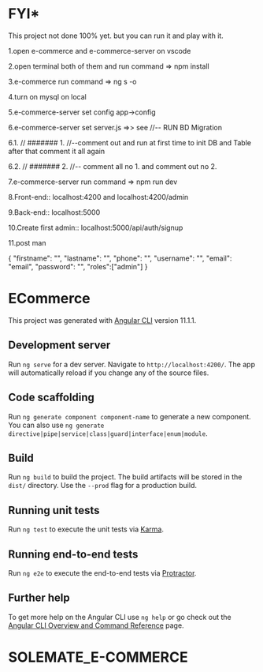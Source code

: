 # ****FYI*****
This project not done 100% yet. but you can run it and play with it.

1.open e-commerce and e-commerce-server on vscode

2.open terminal both of them and run command => npm install

3.e-commerce run command => ng s -o

4.turn on mysql on local

5.e-commerce-server set config app->config

6.e-commerce-server set server.js =>> see //-- RUN BD Migration

6.1. // ####### 1. //--comment out and run at first time to init DB and Table after that comment it all again

6.2. // ####### 2. //-- comment all no 1. and comment out no 2.

7.e-commerce-server run command => npm run dev

8.Front-end:: localhost:4200 and localhost:4200/admin

9.Back-end:: localhost:5000

10.Create first admin:: localhost:5000/api/auth/signup

11.post man

{
"firstname": "",
"lastname": "",
"phone": "",
"username": "",
"email": "email",
"password": "",
"roles":["admin"]
}

# ECommerce

This project was generated with [Angular CLI](https://github.com/angular/angular-cli) version 11.1.1.

## Development server

Run `ng serve` for a dev server. Navigate to `http://localhost:4200/`. The app will automatically reload if you change any of the source files.

## Code scaffolding

Run `ng generate component component-name` to generate a new component. You can also use `ng generate directive|pipe|service|class|guard|interface|enum|module`.

## Build

Run `ng build` to build the project. The build artifacts will be stored in the `dist/` directory. Use the `--prod` flag for a production build.

## Running unit tests

Run `ng test` to execute the unit tests via [Karma](https://karma-runner.github.io).

## Running end-to-end tests

Run `ng e2e` to execute the end-to-end tests via [Protractor](http://www.protractortest.org/).

## Further help

To get more help on the Angular CLI use `ng help` or go check out the [Angular CLI Overview and Command Reference](https://angular.io/cli) page.
# SOLEMATE_E-COMMERCE
